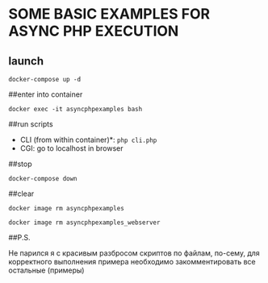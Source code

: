 # SOME BASIC EXAMPLES FOR ASYNC PHP EXECUTION

## launch

`docker-compose up -d`

##enter into container

`docker exec -it asyncphpexamples bash`

##run scripts

- CLI (from within container)*: `php cli.php`
- CGI: go to localhost in browser

##stop

`docker-compose down`

##clear

`docker image rm asyncphpexamples`

`docker image rm asyncphpexamples_webserver`

##P.S.

Не парился я с красивым разбросом скриптов по файлам, по-сему, для корректного выполнения примера необходимо закомментировать все остальные (примеры) 